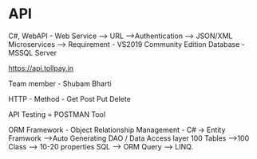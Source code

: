 # API
C#, WebAPI - Web Service --> URL -->Authentication --> JSON/XML
Microservices -->
Requirement - VS2019 Community Edition
Database - MSSQL Server

https://api.tollpay.in

Team member - Shubam Bharti

HTTP - Method - Get Post Put Delete

API Testing = POSTMAN Tool

ORM Framework - Object Relationship Management - C# -> Entity Framwork -->Auto Generating DAO / Data Access layer
100 Tables -->100 Class --> 10-20 properties 
SQL --> ORM Query --> LINQ.




